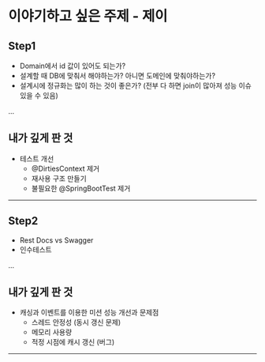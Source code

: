 # 이야기하고 싶은 주제 - 제이

## Step1
- Domain에서 id 값이 있어도 되는가?
- 설계할 때 DB에 맞춰서 해야하는가? 아니면 도메인에 맞춰야하는가?
- 설계시에 정규화는 많이 하는 것이 좋은가? (전부 다 하면 join이 많아져 성능 이슈 있을 수 있음)


...


## 내가 깊게 판 것
- 테스트 개선
  - @DirtiesContext 제거
  - 재사용 구조 만들기
  - 불필요한 @SpringBootTest 제거


---


## Step2
- Rest Docs vs Swagger
- 인수테스트

...


## 내가 깊게 판 것
- 캐싱과 이벤트를 이용한 미션 성능 개선과 문제점
  - 스레드 안정성 (동시 갱신 문제)
  - 메모리 사용량
  - 적정 시점에 캐시 갱신 (버그)


---
